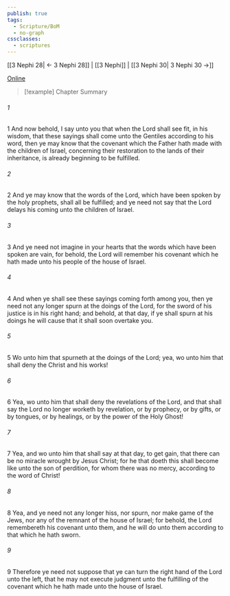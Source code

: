 ```yaml
---
publish: true
tags:
  - Scripture/BoM
  - no-graph
cssclasses:
  - scriptures
---
```

[[3 Nephi 28| ← 3 Nephi 28]] | [[3 Nephi]] | [[3 Nephi 30| 3 Nephi 30 →]]

[Online](https://churchofjesuschrist.org/study/scriptures/bofm/3-ne/29?lang=eng)

>[!example] Chapter Summary
>
###### 1
1 And now behold, I say unto you that when the Lord shall see fit, in his wisdom, that these sayings shall come unto the Gentiles according to his word, then ye may know that the covenant which the Father hath made with the children of Israel, concerning their restoration to the lands of their inheritance, is already beginning to be fulfilled.
###### 2
2 And ye may know that the words of the Lord, which have been spoken by the holy prophets, shall all be fulfilled; and ye need not say that the Lord delays his coming unto the children of Israel.
###### 3
3 And ye need not imagine in your hearts that the words which have been spoken are vain, for behold, the Lord will remember his covenant which he hath made unto his people of the house of Israel.
###### 4
4 And when ye shall see these sayings coming forth among you, then ye need not any longer spurn at the doings of the Lord, for the sword of his justice is in his right hand; and behold, at that day, if ye shall spurn at his doings he will cause that it shall soon overtake you.
###### 5
5 Wo unto him that spurneth at the doings of the Lord; yea, wo unto him that shall deny the Christ and his works!
###### 6
6 Yea, wo unto him that shall deny the revelations of the Lord, and that shall say the Lord no longer worketh by revelation, or by prophecy, or by gifts, or by tongues, or by healings, or by the power of the Holy Ghost!
###### 7
7 Yea, and wo unto him that shall say at that day, to get gain, that there can be no miracle wrought by Jesus Christ; for he that doeth this shall become like unto the son of perdition, for whom there was no mercy, according to the word of Christ!
###### 8
8 Yea, and ye need not any longer hiss, nor spurn, nor make game of the Jews, nor any of the remnant of the house of Israel; for behold, the Lord remembereth his covenant unto them, and he will do unto them according to that which he hath sworn.
###### 9
9 Therefore ye need not suppose that ye can turn the right hand of the Lord unto the left, that he may not execute judgment unto the fulfilling of the covenant which he hath made unto the house of Israel.



